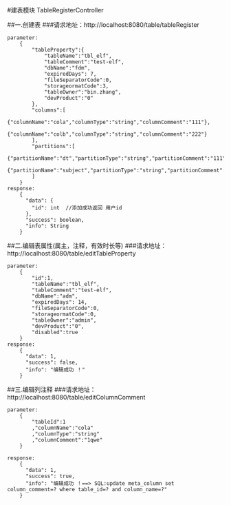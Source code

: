 #建表模块 TableRegisterController

##一.创建表
###请求地址：http://localhost:8080/table/tableRegister

```
parameter:
    {
    	"tableProperty":{
    		"tableName":"tbl_elf",
    		"tableComment":"test-elf",
    		"dbName":"fdm",
    		"expiredDays": 7,
    		"fileSeparatorCode":0,
    		"storageormatCode":3,
    		"tableOwner":"bin.zhang",
    		"devProduct":"0"
    	},
    	"columns":[
    		{"columnName":"cola","columnType":"string","columnComment":"111"},
    		{"columnName":"colb","columnType":"string","columnComment":"222"}
    	],
    	"partitions":[
    		{"partitionName":"dt","partitionType":"string","partitionComment":"111"},
    		{"partitionName":"subject","partitionType":"string","partitionComment":"222"}
    	]
    }
response:
    {
      "data": {
        "id": int  //添加成功返回 用户id
      },
      "success": boolean,
      "info": String
    }
```


##二.编辑表属性(属主，注释，有效时长等)
###请求地址：http://localhost:8080/table/editTableProperty
```
parameter:
    {
    	"id":1,
    	"tableName":"tbl_elf",
    	"tableComment":"test-elf",
    	"dbName":"adm",
    	"expiredDays": 14,
    	"fileSeparatorCode":0,
    	"storageormatCode":0,
    	"tableOwner":"admin",
    	"devProduct":"0",
        "disabled":true
    }
response:
    {
      "data": 1,
      "success": false,
      "info": "编辑成功 ！"
    }
```


##三.编辑列注释
###请求地址：http://localhost:8080/table/editColumnComment
```
parameter:
    {
    	"tableId":1
    	,"columnName":"cola"
    	,"columnType":"string"
    	,"columnComment":"1qwe"
    }

response:
    {
      "data": 1,
      "success": true,
      "info": "编辑成功 ！==> SQL:update meta_column set column_comment=? where table_id=? and column_name=?"
    }
```